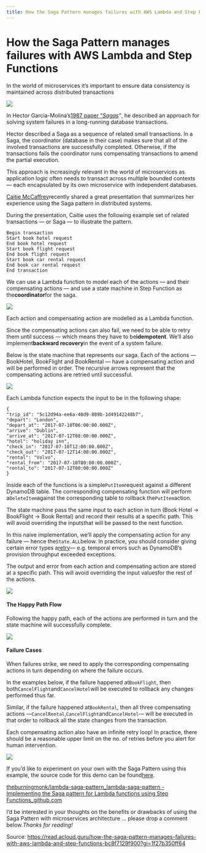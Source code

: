 ```yaml
---
title: How the Saga Pattern manages failures with AWS Lambda and Step Functions
---
```



# How the Saga Pattern manages failures with AWS Lambda and Step Functions

In the world of microservices it’s important to ensure data consistency is maintained across distributed transactions

![](http://img1.tuicool.com/AZnm633.png!web)

In Hector Garcia-Molina’s[1987 paper “_Sagas_](http://www.cs.cornell.edu/andru/cs711/2002fa/reading/sagas.pdf)_”_, he described an approach for solving system failures in a long-running database transactions.

Hector described a Saga as a sequence of related small transactions. In a Saga, the coordinator \(database in their case\) makes sure that all of the involved transactions are successfully completed. Otherwise, if the transactions fails the coordinator runs compensating transactions to amend the partial execution.

This approach is increasingly relevant in the world of microservices as application logic often needs to transact across multiple bounded contexts — each encapsulated by its own microservice with independent databases.

[Caitie McCaffrey](https://twitter.com/caitie)recently shared a great presentation that summarizes her experience using the Saga pattern in distributed systems.

During the presentation, Caitie uses the following example set of related transactions — or Saga — to illustrate the pattern.

```
Begin transaction
Start book hotel request
End book hotel request
Start book flight request
End book flight request
Start book car rental request
End book car rental request
End transaction
```

We can use a Lambda function to model each of the actions — and their compensating actions — and use a state machine in Step Function as the**coordinator**for the saga.

![](http://img2.tuicool.com/n6Nfieu.png!web)

Each action and compensating action are modelled as a Lambda function.

Since the compensating actions can also fail, we need to be able to retry them until success — which means they have to be**idempotent**. We’ll also implement**backward recovery**in the event of a system failure.

Below is the state machine that represents our saga. Each of the actions — BookHotel, BookFlight and BookRental — have a compensating action and will be performed in order. The recursive arrows represent that the compensating actions are retried until successful.

![](http://img0.tuicool.com/fYVvEni.png!web)

Each Lambda function expects the input to be in the following shape:

```
{
"trip_id": "5c12d94a-ee6a-40d9-889b-1d49142248b7",
"depart": "London",
"depart_at": "2017-07-10T06:00:00.000Z",
"arrive": "Dublin",
"arrive_at": "2017-07-12T08:00:00.000Z",
"hotel": "holiday inn",
"check_in": "2017-07-10T12:00:00.000Z",
"check_out": "2017-07-12T14:00:00.000Z",
"rental": "Volvo",
"rental_from": "2017-07-10T00:00:00.000Z",
"rental_to": "2017-07-12T00:00:00.000Z"
}
```

Inside each of the functions is a simple`PutItem`request against a different DynamoDB table. The corresponding compensating function will perform a`DeleteItem`against the corresponding table to rollback the`PutItem`action.

The state machine pass the same input to each action in turn \(Book Hotel → BookFlight → Book Rental\) and record their results at a specific path. This will avoid overriding the input`$`that will be passed to the next function.

In this naive implementation, we’ll apply the compensating action for any failure — hence the`State.ALL`below. In practice, you should consider giving certain error types a[retry](http://docs.aws.amazon.com/step-functions/latest/dg/amazon-states-language-errors.html#amazon-states-language-retrying-after-error)— e.g. temporal errors such as DynamoDB’s provision throughput exceeded exceptions.

The output and error from each action and compensating action are stored at a specific path. This will avoid overriding the input value`$`for the rest of the actions.

![](http://img0.tuicool.com/6Rfqymb.png!web)

#### The Happy Path Flow

Following the happy path, each of the actions are performed in turn and the state machine will successfully complete.

![](http://img0.tuicool.com/36jEz2J.png!web)

#### Failure Cases

When failures strike, we need to apply the corresponding compensating actions in turn depending on where the failure occurs.

In the examples below, if the failure happened at`BookFlight`, then both`CancelFlight`and`CancelHotel`will be executed to rollback any changes performed thus far.

Similar, if the failure happened at`BookRental`, then all three compensating actions —`CancelRental`,`CancelFlight`and`CancelHotel`— will be executed in that order to rollback all the state changes from the transaction.

Each compensating action also have an infinite retry loop! In practice, there should be a reasonable upper limit on the no. of retries before you alert for human intervention.

![](http://img1.tuicool.com/Jr677be.png!web)

If you’d like to experiment on your own with the Saga Pattern using this example, the source code for this demo can be found[here](https://github.com/theburningmonk/lambda-saga-pattern).

[theburningmonk/lambda-saga-pattern_lambda-saga-pattern - Implementing the Saga pattern for Lambda functions using Step Functions_github.com](https://github.com/theburningmonk/lambda-saga-pattern)

I’d be interested in your thoughts on the benefits or drawbacks of using the Saga Pattern with microservices architecture … please drop a comment below._Thanks for reading!_



Source:  https://read.acloud.guru/how-the-saga-pattern-manages-failures-with-aws-lambda-and-step-functions-bc8f7129f900?gi=1f27b350ff64